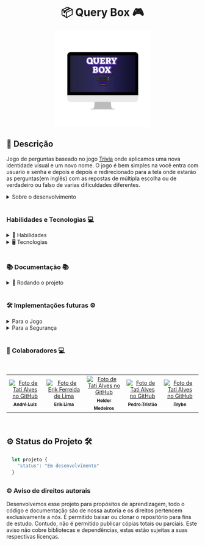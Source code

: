 
<h1 align="center"> 📦 Query Box 🎮 </h1>

<div align="center">

<img src="./imgs/queryBox.png" width="50%" >

</div>

## 📓 Descrição

Jogo de perguntas baseado no jogo [Trivia](https://en.wikipedia.org/wiki/Trivia_(game)) onde aplicamos uma nova identidade visual e um novo nome. O jogo é bem simples na você entra com usuario e senha e depois e depois e redirecionado para a tela onde estarão as perguntas(em inglês) com as repostas de múltipla escolha ou de verdadeiro ou falso de varias dificuldades diferentes.

<details>
  <summary>Sobre o desenvolvimento</summary>
  <br />

  Projeto desenvolvido em grupo por [Erik Lima](https://www.linkedin.com/in/erikferreiralima/), [Helder Medeiros](https://www.linkedin.com/in/helderme/), [André Luiz](https://www.linkedin.com/in/andreluialves/) e [Pedro Tristão](https://www.linkedin.com/in/pedroptristao/). Esse projeto foi disponibilizado pela [Trybe](https://www.betrybe.com/) onde tivemos exito na entrega de 100% dos requisitos obrigatórios solicitados.

  Fizemos o desenvolvimento de uma aplicação React onde utilizamos como base para a construção a [API publica do jogo Trivia](https://opentdb.com/api_config.php), que também foi a base para a elaboração do projeto.

  Durante o projeto trabalhamos conceitos como metodologias ágeis(Scrum e KanBan), empatia e trabalho em equipe, escuta e comunicação ativa.

  Código desenvolvido em através da entrega de requisitos, onde cada um de nos desenvolveu parte dos requisitos de forma individual e nos ajudamos em empasses que ocorreram durante o desenvolvimento do projeto.

  <br />
</details>
  <br />

### Habilidades e Tecnologias 💻

<details>
  <summary> 🦾 Habilidades</summary>
  <br />

* Trabalho em equipe
* Desenvolvimento de aplicações React
* Consumo de APIs REST publicas
* Metodologia ágil (Scrum) (Kanban)

  <br />

</details>

<details>
  <summary> 🖥️ Tecnologias</summary>
  <br />

* <img src="https://img.shields.io/badge/React-20232A?style=for-the-badge&logo=react&logoColor=61DAFB">

  * React Icons Library

* <img src="https://img.shields.io/badge/React_Router-CA4245?style=for-the-badge&logo=react-router&logoColor=white">

* <img src="https://img.shields.io/badge/Redux-593D88?style=for-the-badge&logo=redux&logoColor=white">

    * Redux Thunk

* <img src="https://img.shields.io/badge/HTML5-E34F26?style=for-the-badge&logo=html5&logoColor=white">

* <img src="https://img.shields.io/badge/CSS3-1572B6?style=for-the-badge&logo=css3&logoColor=white">

  * CSS3 Modules

* <img src="https://img.shields.io/badge/JavaScript-F7DF1E?style=for-the-badge&logo=javascript&logoColor=black">

  <br />

</details>

  <br />

### 📚 Documentação 📚

  <details>
    <summary> 🚀 Rodando o projeto</summary>
    <br />

* Faça o fork do repositório:
      Tutorial [AQUI](https://github.com/UNIVALI-LITE/Portugol-Studio/wiki/Fazendo-um-Fork-do-reposit%C3%B3rio)
* Abra seu terminal e navegue até a pasta onde preferir alocar o projeto.

* Clone o repositório:

    ```sh
      git clone git@github.com:"SeuNomeNoGitHub"/Query-box-Game.git
    ```

* Apos ter o repositório clonado em sua maquina, execute este comando para acessar a parta do projeto:

    ```sh
      cd Query-box-Game
    ```

* Dentro da pasta do projeto, execute o comando abaixo para instalar as dependências do projeto:

    Caso utilize o npm:

    ```sh
      npm install
    ```

    Caso utilize o yarn:

    ```sh
      yarn install
    ```

* Dentro da pasta do projeto, execute o comando abaixo para iniciar o servidor do projeto:

    Caso utilize o npm:

    ```sh
      npm start
    ```

    Caso utilize o yarn:

    ```sh
      yarn start
    ```

  O aplicativo sera executado em modo de desenvolvimento.
  Abrindo na porta padrão que o React usa: <http://localhost:3000/> em seu navegador.

  </details>
<br />

### 🛠️ Implementações futuras ⚙️

  <details>
    <summary>Para o Jogo</summary>
    <br />

* Configurações para selecionar o idioma da aplicação
* Configurações para selecionar o nível de dificuldade do jogo
* Configurações para selecionar o tipo de pergunta
* Configurações para selecionar o gênero da pergunta

  </details>
  <details>
    <summary>Para a Segurança</summary>
    <br />

  * Autenticação de usuário com senha
  * Adição de banco de dados para armazenar e persistir as informações de novos usuários
  * Adição de banco de dados para armazenar e persistir a pontuação dos usuários

  </details>

  <br />

### 🤝 Colaboradores 💻

<br />
<table>
  <tr>
      <td align="center">
      <a href="https://github.com/andreluialves">
        <img src="https://avatars.githubusercontent.com/u/43766839?v=4" width="100px;" alt="Foto de Tati Alves no GitHub"/><br>
        <sub>
          <b>André Luiz</b>
        </sub>
      </a>
    </td>
    <td align="center">
      <a href="https://github.com/erik-efl">
        <img src="https://avatars.githubusercontent.com/u/56979306?s=400&u=526ff856d28fc3ce1926f51be6aa1f947156b8bb&v=4" width="100px;" alt="Foto de Erik Ferreida de Lima"/><br>
        <sub>
          <b>Erik Lima</b>
        </sub>
      </a>
    </td>
        <td align="center">
      <a href="https://github.com/helderme">
        <img src="https://avatars.githubusercontent.com/u/93664259?v=4" width="100px;" alt="Foto de Tati Alves no GitHub"/><br>
        <sub>
          <b>Helder Medeiros</b>
        </sub>
      </a>
    </td>
    <td align="center">
      <a href="https://github.com/Pedroptristao">
        <img src="https://avatars.githubusercontent.com/u/81265356?v=4" width="100px;" alt="Foto de Tati Alves no GitHub"/><br>
        <sub>
          <b>Pedro Tristão</b>
        </sub>
      </a>
    </td>
    <td align="center">
      <a href="https://github.com/trybe-tech-ops">
        <img src="https://avatars.githubusercontent.com/u/82593112?v=4" width="100px;" alt="Foto de Tati Alves no GitHub"/><br>
        <sub>
          <b>Trybe</b>
        </sub>
      </a>
    </td>
  </tr>
</table>

<br />

##

## ⚙️ Status do Projeto 🛠️

  ```js
    let projeto {
      "status": "Em desenvolvimento"
    }
  ```
##

### ©️ Aviso de direitos autorais

Desenvolvemos esse projeto para propósitos de aprendizagem, todo o código e documentação são de nossa autoria e os direitos pertencem exclusivamente a nós. É permitido baixar ou clonar o repositório para fins de estudo. Contudo, não é permitido publicar cópias totais ou parciais. Este aviso não cobre bibliotecas e dependências, estas estão sujeitas a suas respectivas licenças.
